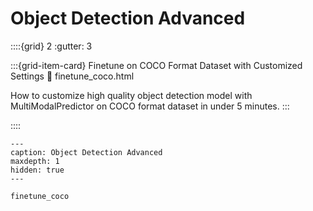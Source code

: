 # Object Detection Advanced

::::{grid} 2
  :gutter: 3

:::{grid-item-card} Finetune on COCO Format Dataset with Customized Settings
  :link: finetune_coco.html

  How to customize high quality object detection model with MultiModalPredictor on COCO format dataset in under 5 minutes.
:::

::::

```{toctree}
---
caption: Object Detection Advanced
maxdepth: 1
hidden: true
---

finetune_coco
```

